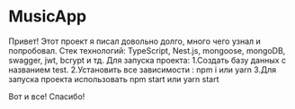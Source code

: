 # MusicApp
Привет!
Этот проект я писал довольно долго, много чего узнал и попробовал.
Стек технологий: TypeScript, Nest.js, mongoose, mongoDB, swagger, jwt, bcrypt и тд.
Для запуска проекта:
1.Создать базу данных с названием test.
2.Установить все зависимости : npm i или yarn
3.Для запуска проекта использовать npm start или yarn start

Вот и все!
Спасибо!

